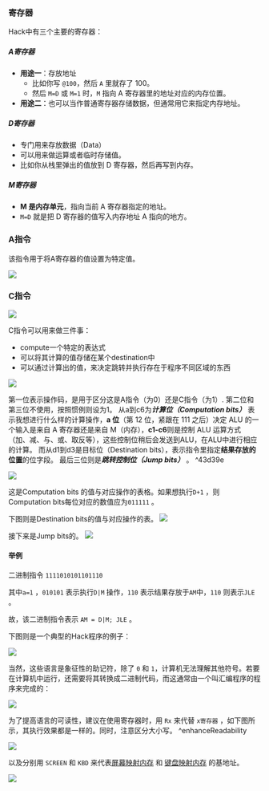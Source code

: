 
### 寄存器

Hack中有三个主要的寄存器：
##### A寄存器
- **用途一**：存放地址
    - 比如你写 `@100`，然后 `A` 里就存了 100。
    - 然后 `M=D` 或 `M=1` 时，`M` 指向 A 寄存器里的地址对应的内存位置。
- **用途二**：也可以当作普通寄存器存储数据，但通常用它来指定内存地址。

##### D寄存器
- 专门用来存放数据（Data）
- 可以用来做运算或者临时存储值。
- 比如你从栈里弹出的值放到 D 寄存器，然后再写到内存。

##### M寄存器
- **M 是内存单元**，指向当前 A 寄存器指定的地址。
- `M=D` 就是把 D 寄存器的值写入内存地址 A 指向的地方。


### A指令

该指令用于将A寄存器的值设置为特定值。

![](../../../img/Pasted%20image%2020250805191237.png)


### C指令

![](../../../img/Pasted%20image%2020250805191201.png)

C指令可以用来做三件事：
- compute一个特定的表达式
- 可以将其计算的值存储在某个destination中
- 可以通过计算出的值，来决定跳转并执行存在于程序不同区域的东西

![](../../../img/Pasted%20image%2020250726121024.png)

第一位表示操作码，是用于区分这是A指令（为0）还是C指令（为1）.
第二位和第三位不使用，按照惯例则设为1。
从a到c6为***计算位（Computation bits）*** 表示我想进行什么样的计算操作，**a 位**（第 12 位，紧跟在 111 之后）决定 ALU 的一个输入是来自 A 寄存器还是来自 M（内存），**c1-c6**则是控制 ALU 运算方式（加、减、与、或、取反等），这些控制位稍后会发送到ALU，在ALU中进行相应的计算。
而从d1到d3是目标位（Destination bits），表示指令里指定**结果存放的位置**的位字段。
最后三位则是***跳转控制位（Jump bits）*** 。 ^43d39e


![](../../../img/Pasted%20image%2020250726122753.png)

这是Computation bits 的值与对应操作的表格。如果想执行`D+1` ，则Computation bits每位对应的数值应为`011111` 。


下图则是Destination bits的值与对应操作的表。
![](../../../img/Pasted%20image%2020250726122538.png)


接下来是Jump bits的。
![](../../../img/Pasted%20image%2020250726122643.png)


#### 举例

二进制指令 `1111010101101110` 

其中`a=1` ，`010101` 表示执行`D|M` 操作，`110` 表示结果存放于`AM`中，`110` 则表示`JLE` 。

故，该二进制指令表示 `AM = D|M; JLE` 。

下图则是一个典型的Hack程序的例子：

![](../../../img/Pasted%20image%2020250726141704.png)

当然，这些语言是象征性的助记符，除了 `0` 和 `1`，计算机无法理解其他符号。若要在计算机中运行，还需要将其转换成二进制代码，而这通常由一个叫汇编程序的程序来完成的：

![](../../../img/Pasted%20image%2020250726141831.png)

为了提高语言的可读性，建议在使用寄存器时，用 `Rx` 来代替 `x寄存器` ，如下图所示，其执行效果都是一样的。同时，注意区分大小写。 ^enhanceReadability

![](../../../img/Pasted%20image%2020250806175114.png)

以及分别用 `SCREEN` 和 `KBD` 来代表[屏幕映射内存](输入输出设备.md#输出设备（显示元素）——屏幕) 和 [键盘映射内存](输入输出设备.md#输入设备——键盘) 的基地址。

![](../../../img/Pasted%20image%2020250806222217.png)